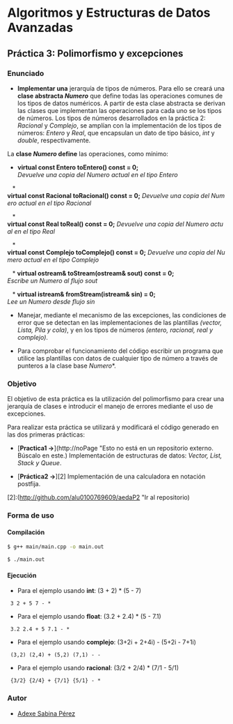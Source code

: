 # Algoritmos y Estructuras de Datos Avanzadas

## Práctica 3: Polimorfismo y excepciones

### Enunciado
* **Implementar una** jerarquía de tipos de números. Para ello se creará una **clase abstracta *Numero*** que define todas las operaciones comunes de los tipos de datos numéricos. A partir de esta clase abstracta se derivan las clases que implementan las operaciones para cada uno se los tipos de números. Los tipos de números desarrollados en la práctica 2: *Racional* y *Complejo*, se amplían con la implementación de los tipos de números: *Entero* y *Real*, que encapsulan un dato de tipo básico, *int* y *double*, respectivamente.

 La **clase *Numero* define** las operaciones, como mínimo:
   * **virtual const Entero toEntero() const = 0;** *Devuelve una copia del Numero actual en el tipo Entero*

   * **virtual const Racional toRacional() const = 0;** *Devuelve una copia del Numero actual en el tipo Racional*

   * **virtual const Real toReal() const = 0;** *Devuelve una copia del Numero actual en el tipo Real*

   * **virtual const Complejo toComplejo() const = 0;** *Devuelve una copia del Numero actual en el tipo Complejo*

   * **virtual ostream& toStream(ostream& sout) const = 0;** *Escribe un Numero al flujo sout*

   * **virtual istream& fromStream(istream& sin) = 0;** *Lee un Numero desde flujo sin*

* Manejar, mediante el mecanismo de las excepciones, las condiciones de error que se detectan en las implementaciones de las plantillas *(vector, Lista, Pila y cola)*, y en los tipos de números *(entero, racional, real y complejo)*.

* Para comprobar el funcionamiento del código escribir un programa que utilice las plantillas con datos de cualquier tipo de número a través de punteros a la clase base *Numero**.

### Objetivo
El objetivo de esta práctica es la utilización del polimorfismo para crear una jerarquía de clases e introducir el manejo de errores mediante el uso de excepciones.

Para realizar esta práctica se utilizará y modificará el código generado en las dos primeras prácticas:
* [**Practica1 ->**](http://noPage "Esto no está en un repositorio externo. Búscalo en este.) Implementación de estructuras de datos: *Vector, List, Stack y Queue*.

* [**Práctica2 ->**][2] Implementación de una calculadora en notación postfija.


[2]:(http://github.com/alu0100769609/aedaP2 "Ir al repositorio)


### Forma de uso

#### Compilación
```bash
$ g++ main/main.cpp -o main.out
```
```bash
$ ./main.out
```
#### Ejecución
* Para el ejemplo usando **int**: (3 + 2) * (5 - 7)
```
 3 2 + 5 7 - *
```
* Para el ejemplo usando **float**: (3.2 + 2.4) * (5 - 7.1)
```
 3.2 2.4 + 5 7.1 - *
```
* Para el ejemplo usando **complejo**: (3+2i + 2+4i) - (5+2i - 7+1i)
```
 (3,2) (2,4) + (5,2) (7,1) - -
```
* Para el ejemplo usando **racional**: (3/2 + 2/4) * (7/1 - 5/1)
```
 {3/2} {2/4} + {7/1} {5/1} - *
```
### Autor

* [Adexe Sabina Pérez](http://alu0100769609.github.io)
